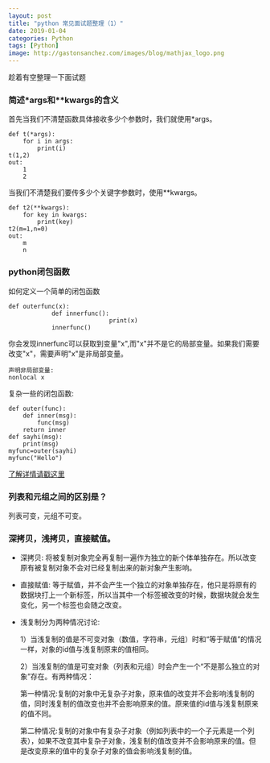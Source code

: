 ```yaml
---
layout: post
title: "python 常见面试题整理（1）"
date: 2019-01-04
categories: Python
tags: [Python]
image: http://gastonsanchez.com/images/blog/mathjax_logo.png
---
```

趁着有空整理一下面试题
<!-- more -->
### 简述*args和**kwargs的含义
首先当我们不清楚函数具体接收多少个参数时，我们就使用*args。
    
    def t(*args):
        for i in args:
            print(i)
    t(1,2)
    out:
        1
        2

当我们不清楚我们要传多少个关键字参数时，使用**kwargs。
    
    def t2(**kwargs):
        for key in kwargs:
            print(key)   
    t2(m=1,n=0)
    out:
        m
        n

### python闭包函数
如何定义一个简单的闭包函数
    
    def outerfunc(x):
                def innerfunc():
                                print(x)
                innerfunc()    
你会发现innerfunc可以获取到变量"x",而"x"并不是它的局部变量。如果我们需要改变"x"，需要声明"x"是非局部变量。
    
    声明非局部变量:
    nonlocal x
   
 复杂一些的闭包函数:
    
    def outer(func):
        def inner(msg):
            func(msg)
        return inner
    def sayhi(msg):
        print(msg)
    myfunc=outer(sayhi)
    myfunc("Hello")

[了解详情请戳这里](https://data-flair.training/blogs/python-closure/)

### 列表和元组之间的区别是？
列表可变，元组不可变。

### 深拷贝，浅拷贝，直接赋值。
* 深拷贝: 将被复制对象完全再复制一遍作为独立的新个体单独存在。所以改变原有被复制对象不会对已经复制出来的新对象产生影响。
* 直接赋值: 等于赋值，并不会产生一个独立的对象单独存在，他只是将原有的数据块打上一个新标签，所以当其中一个标签被改变的时候，数据块就会发生变化，另一个标签也会随之改变。
* 浅复制分为两种情况讨论:  
    
    1）当浅复制的值是不可变对象（数值，字符串，元组）时和“等于赋值”的情况一样，对象的id值与浅复制原来的值相同。

    2）当浅复制的值是可变对象（列表和元组）时会产生一个“不是那么独立的对象”存在。有两种情况：
    
    第一种情况:复制的对象中无复杂子对象，原来值的改变并不会影响浅复制的值，同时浅复制的值改变也并不会影响原来的值。原来值的id值与浅复制原来的值不同。
    
    第二种情况:复制的对象中有复杂子对象（例如列表中的一个子元素是一个列表），如果不改变其中复杂子对象，浅复制的值改变并不会影响原来的值。但是改变原来的值中的复杂子对象的值会影响浅复制的值。 
 


